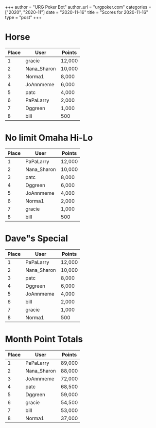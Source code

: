 +++
author = "URG Poker Bot"
author_url = "urgpoker.com"
categories = ["2020", "2020-11"]
date = "2020-11-16"
title = "Scores for 2020-11-16"
type = "post"
+++
# Horse

| Place | User | Points |
|-------|------|--------|
| 1 | gracie | 12,000 |
| 2 | Nana_Sharon | 10,000 |
| 3 | Norma1 | 8,000 |
| 4 | JoAnnmeme | 6,000 |
| 5 | patc | 4,000 |
| 6 | PaPaLarry | 2,000 |
| 7 | Dggreen | 1,000 |
| 8 | bill | 500 |

# No limit Omaha Hi-Lo

| Place | User | Points |
|-------|------|--------|
| 1 | PaPaLarry | 12,000 |
| 2 | Nana_Sharon | 10,000 |
| 3 | patc | 8,000 |
| 4 | Dggreen | 6,000 |
| 5 | JoAnnmeme | 4,000 |
| 6 | Norma1 | 2,000 |
| 7 | gracie | 1,000 |
| 8 | bill | 500 |

# Dave"s Special

| Place | User | Points |
|-------|------|--------|
| 1 | PaPaLarry | 12,000 |
| 2 | Nana_Sharon | 10,000 |
| 3 | patc | 8,000 |
| 4 | Dggreen | 6,000 |
| 5 | JoAnnmeme | 4,000 |
| 6 | bill | 2,000 |
| 7 | gracie | 1,000 |
| 8 | Norma1 | 500 |

# Month Point Totals

| Place | User | Points |
|-------|------|--------|
| 1 | PaPaLarry | 89,000 |
| 2 | Nana_Sharon | 88,000 |
| 3 | JoAnnmeme | 72,000 |
| 4 | patc | 68,500 |
| 5 | Dggreen | 59,000 |
| 6 | gracie | 54,500 |
| 7 | bill | 53,000 |
| 8 | Norma1 | 37,000 |
